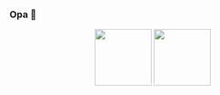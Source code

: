 ### Opa 👋

<div align="center">
  <img height="100em" src="https://github-readme-stats.vercel.app/api?username=Luuls&theme=github_dark">
  <img height="100em" src="https://github-readme-stats.vercel.app/api/top-langs/?username=Luuls&theme=github_dark">
</div>
<!--
**Luuls/Luuls** is a ✨ _special_ ✨ repository because its `README.md` (this file) appears on your GitHub profile.

Here are some ideas to get you started:

- 🔭 I’m currently working on ...
- 🌱 I’m currently learning ...
- 👯 I’m looking to collaborate on ...
- 🤔 I’m looking for help with ...
- 💬 Ask me about ...
- 📫 How to reach me: ...
- 😄 Pronouns: ...
- ⚡ Fun fact: ...
-->
